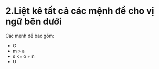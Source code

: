 ﻿# 2.Liệt kê tất cả các mệnh đề cho vị ngữ bên dưới
Các mệnh đề bao gồm:

* G
* m > a
* s <= o + n
* U